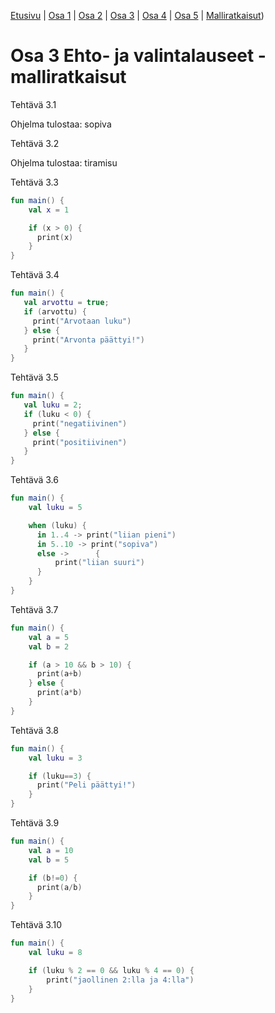 [Etusivu](../README.md) | [Osa 1](../osa-1.md) | [Osa 2](../osa-2.md) | [Osa 3](../osa-3.md) | [Osa 4](../osa-4.md) | [Osa 5](../osa-5.md) | [Malliratkaisut](malliratkaisut.md))

# Osa 3 Ehto- ja valintalauseet - malliratkaisut

Tehtävä 3.1

Ohjelma tulostaa: sopiva

Tehtävä 3.2

Ohjelma tulostaa: tiramisu

Tehtävä 3.3

```kotlin
fun main() {
    val x = 1

    if (x > 0) {
      print(x)
    }
}
```

Tehtävä 3.4

```kotlin
fun main() {
   val arvottu = true;
   if (arvottu) {
     print("Arvotaan luku")
   } else {
     print("Arvonta päättyi!")
   }
}
```

Tehtävä 3.5

```kotlin
fun main() {
   val luku = 2;
   if (luku < 0) {
     print("negatiivinen")
   } else {
     print("positiivinen")
   }
}
```

Tehtävä 3.6

```kotlin
fun main() {
    val luku = 5

    when (luku) {
      in 1..4 -> print("liian pieni")
      in 5..10 -> print("sopiva")
      else ->      {
          print("liian suuri")
      }
    }
}
```

Tehtävä 3.7

```kotlin
fun main() {
    val a = 5
    val b = 2

    if (a > 10 && b > 10) {
      print(a+b)
    } else {
      print(a*b)
    }
}
```

Tehtävä 3.8

```kotlin
fun main() {
    val luku = 3

    if (luku==3) {
      print("Peli päättyi!")
    }
}
```

Tehtävä 3.9

```kotlin
fun main() {
    val a = 10
    val b = 5

    if (b!=0) {
      print(a/b)
    }
}
```

Tehtävä 3.10

```kotlin
fun main() {
    val luku = 8

    if (luku % 2 == 0 && luku % 4 == 0) {
    	print("jaollinen 2:lla ja 4:lla")
    }
}
```